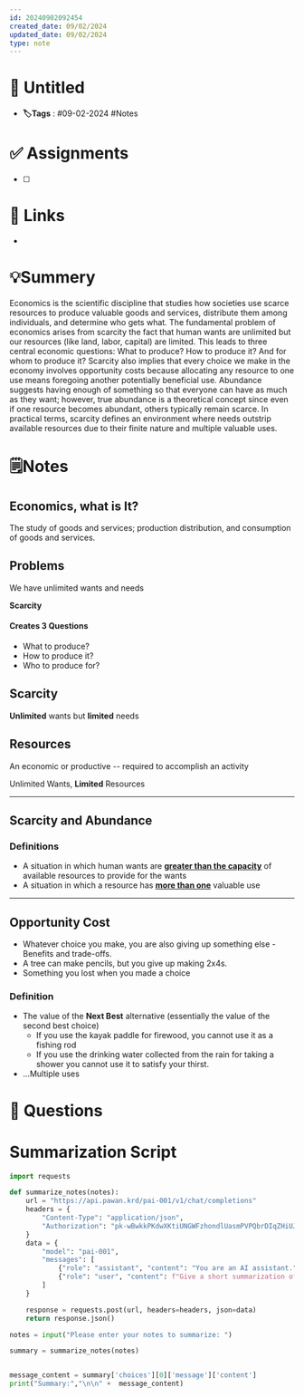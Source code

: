 ```yaml
---
id: 20240902092454
created_date: 09/02/2024
updated_date: 09/02/2024
type: note
---
```


# 📅 Untitled
- **🏷️Tags** : #09-02-2024 #Notes 

# ✅ Assignments
- [ ]  

# 🔗 Links
-

# 💡Summery
Economics is the scientific discipline that studies how societies use scarce resources to produce valuable goods and services, distribute them among individuals, and determine who gets what. The fundamental problem of economics arises from scarcity the fact that human wants are unlimited but our resources (like land, labor, capital) are limited. This leads to three central economic questions: What to produce? How to produce it? And for whom to produce it? Scarcity also implies that every choice we make in the economy involves opportunity costs because allocating any resource to one use means foregoing another potentially beneficial use. Abundance suggests having enough of something so that everyone can have as much as they want; however, true abundance is a theoretical concept since even if one resource becomes abundant, others typically remain scarce. In practical terms, scarcity defines an environment where needs outstrip available resources due to their finite nature and multiple valuable uses.

# 🗒️Notes


## Economics, what is It?
The study of goods and services; production distribution, and consumption of goods and services. 
## Problems
We have unlimited wants and needs

**Scarcity** 
#### Creates 3 Questions
- What to produce? 
- How to produce it? 
- Who to produce for? 
## Scarcity
**Unlimited** wants but **limited** needs 
## Resources
An economic or productive -- required to accomplish an activity 

Unlimited Wants, **Limited** Resources 

---
## Scarcity and Abundance
### Definitions
- A situation in which human wants are **<u>greater than the capacity</u>** of available resources to provide for the wants
- A situation in which a resource has **<u>more than one</u>** valuable use

---
## Opportunity Cost
- Whatever choice you make, you are also giving up something else - Benefits and trade-offs. 
- A tree can make pencils, but you give up making 2x4s.
- Something you lost when you made a choice 

### Definition
- The value of the **Next Best** alternative (essentially the value of the second best choice) 
	- If you use the kayak paddle for firewood, you cannot use it as a fishing rod
	- If you use the drinking water collected from the rain for taking a shower you cannot use it to satisfy your thirst. 
- ...Multiple uses



# 🧠 Questions





# Summarization Script
```python
import requests

def summarize_notes(notes):
    url = "https://api.pawan.krd/pai-001/v1/chat/completions"
    headers = {
        "Content-Type": "application/json",
        "Authorization": "pk-wBwkkPKdwXKtiUNGWFzhondlUasmPVPQbrDIqZHiUJMXSRUA"
    }
    data = {
        "model": "pai-001",
        "messages": [
            {"role": "assistant", "content": "You are an AI assistant."},
            {"role": "user", "content": f"Give a short summarization of the following notes in a couple sentences: {notes}"}
        ]
    }

    response = requests.post(url, headers=headers, json=data)
    return response.json()

notes = input("Please enter your notes to summarize: ")

summary = summarize_notes(notes)


message_content = summary['choices'][0]['message']['content']
print("Summary:","\n\n" +  message_content)

```